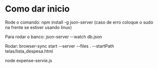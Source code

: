 # Como dar inicio

Rode o comando:
npm install -g json-server (caso de erro coloque o sudo na frente se estiver usando linux)

Para rodar o banco:
json-server --watch db.json

Rodar:
browser-sync start --server --files . --startPath telas/lista_despesa.html

<!-- node server.js -->
node expense-servie.js
